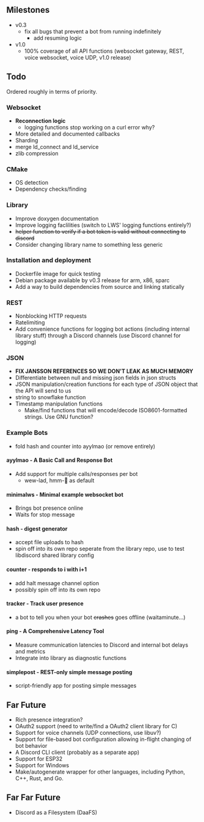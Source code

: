 ## Milestones
* v0.3
    * fix all bugs that prevent a bot from running indefinitely
        * add resuming logic 
* v1.0
    * 100% coverage of all API functions (websocket gateway, REST, voice websocket, voice UDP, v1.0 release)



## Todo
Ordered roughly in terms of priority.

### Websocket
* **Reconnection logic**
  * logging functions stop working on a curl error why?
* More detailed and documented callbacks
* Sharding
* merge ld_connect and ld_service
* zlib compression

### CMake
* OS detection
* Dependency checks/finding

### Library
* Improve doxygen documentation
* Improve logging faclilities (switch to LWS' logging functions entirely?)
* ~~helper function to verify if a bot token is valid without connecting to discord~~
* Consider changing library name to something less generic

### Installation and deployment 
* Dockerfile image for quick testing
* Debian package available by v0.3 release for arm, x86, sparc 
* Add a way to build dependencies from source and linking statically

### REST
* Nonblocking HTTP requests
* Ratelimiting
* Add convenience functions for logging bot actions (including internal library stuff) through a Discord channels (use Discord channel for logging)

### JSON
* **FIX JANSSON REFERENCES SO WE DON'T LEAK AS MUCH MEMORY**
* Differentiate between null and missing json fields in json structs
* JSON manipulation/creation functions for each type of JSON object that the API will send to us
* string to snowflake function
* Timestamp manipulation functions
    * Make/find functions that will encode/decode ISO8601-formatted strings. Use GNU function?
    
### Example Bots
* fold hash and counter into ayylmao (or remove entirely)

#### ayylmao - A Basic Call and Response Bot
* Add support for multiple calls/responses per bot
  * wew-lad, hmm-🤔 as default 
  
#### minimalws - Minimal example websocket bot
* Brings bot presence online
* Waits for stop message

#### hash - digest generator
* accept file uploads to hash
* spin off into its own repo seperate from the library repo, use to test libdiscord shared library config

#### counter - responds to i with i+1
* add halt message channel option
* possibly spin off into its own repo

#### tracker - Track user presence
* a bot to tell you when your bot ~~crashes~~ goes offline  (waitaminute...)

#### ping - A Comprehensive Latency Tool
* Measure communication latencies to Discord and internal bot delays and metrics
* Integrate into library as diagnostic functions

#### simplepost - REST-only simple message posting
* script-friendly app for posting simple messages


## Far Future
* Rich presence integration?
* OAuth2 support (need to write/find a OAuth2 client library for C)
* Support for voice channels (UDP connections, use libuv?)
* Support for file-based bot configuration allowing in-flight changing of bot behavior
* A Discord CLI client (probably as a separate app)
* Support for ESP32
* Support for Windows
* Make/autogenerate wrapper for other languages, including Python, C++, Rust, and Go.

## Far Far Future
* Discord as a Filesystem (DaaFS)